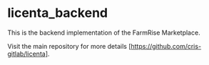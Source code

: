 ﻿# licenta_backend

This is the backend implementation of the FarmRise Marketplace.

Visit the main repository for more details [https://github.com/cris-gitlab/licenta].

